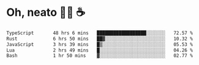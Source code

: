 # Oh, neato 🧑‍💻 ☕


<!--START_SECTION:waka-->

```txt
TypeScript       48 hrs 6 mins   ██████████████████░░░░░░░   72.57 %
Rust             6 hrs 50 mins   ██▓░░░░░░░░░░░░░░░░░░░░░░   10.32 %
JavaScript       3 hrs 39 mins   █▒░░░░░░░░░░░░░░░░░░░░░░░   05.53 %
Lua              2 hrs 49 mins   █░░░░░░░░░░░░░░░░░░░░░░░░   04.26 %
Bash             1 hr 50 mins    ▓░░░░░░░░░░░░░░░░░░░░░░░░   02.77 %
```

<!--END_SECTION:waka-->
